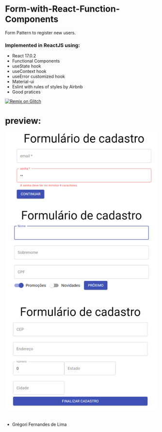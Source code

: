 # Form-with-React-Function-Components
 Form Pattern to register new users.

### Implemented in ReactJS using:

- React 17.0.2
- Functional Components
- useState hook
- useContext hook
- useError customized hook
- Material-ui
- Eslint with rules of styles by Airbnb
- Good pratices

[![Remix on Glitch](https://cdn.glitch.com/2703baf2-b643-4da7-ab91-7ee2a2d00b5b%2Fremix-button.svg)](https://glitch.com/edit/#!/grandiose-resilient-wool)

# preview:
![](https://github.com/gregoriLima/React-Function-Components/blob/main/preview.png)
#

  - Grégori Fernandes de Lima
